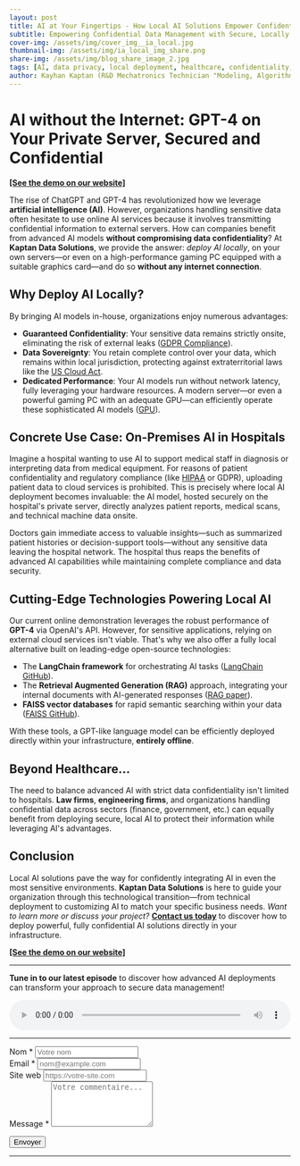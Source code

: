 ```yaml
---
layout: post
title: AI at Your Fingertips - How Local AI Solutions Empower Confidential Data Management
subtitle: Empowering Confidential Data Management with Secure, Locally Hosted AI Solutions
cover-img: /assets/img/cover_img__ia_local.jpg
thumbnail-img: /assets/img/ia_local_img_share.png
share-img: /assets/img/blog_share_image_2.jpg
tags: [AI, data privacy, local deployment, healthcare, confidentiality, machine learning, secure AI]
author: Kayhan Kaptan (R&D Mechatronics Technician "Modeling, Algorithms, Validation" TEAM - Expert in Medical Physics Quality Control)
---
```


# AI without the Internet: GPT-4 on Your Private Server, Secured and Confidential

**[[See the demo on our website]](https://kaptan-data.streamlit.app/private_gpt)**

The rise of ChatGPT and GPT-4 has revolutionized how we leverage **artificial intelligence (AI)**. However, organizations handling sensitive data often hesitate to use online AI services because it involves transmitting confidential information to external servers. How can companies benefit from advanced AI models **without compromising data confidentiality**? At **Kaptan Data Solutions**, we provide the answer: *deploy AI locally*, on your own servers—or even on a high-performance gaming PC equipped with a suitable graphics card—and do so **without any internet connection**.

## Why Deploy AI Locally?

By bringing AI models in-house, organizations enjoy numerous advantages:

- **Guaranteed Confidentiality**: Your sensitive data remains strictly onsite, eliminating the risk of external leaks ([GDPR Compliance](https://gdpr.eu/what-is-gdpr/)).
- **Data Sovereignty**: You retain complete control over your data, which remains within local jurisdiction, protecting against extraterritorial laws like the [US Cloud Act](https://www.justice.gov/dag/cloudact).
- **Dedicated Performance**: Your AI models run without network latency, fully leveraging your hardware resources. A modern server—or even a powerful gaming PC with an adequate GPU—can efficiently operate these sophisticated AI models ([GPU](https://en.wikipedia.org/wiki/Graphics_processing_unit)).

## Concrete Use Case: On-Premises AI in Hospitals

Imagine a hospital wanting to use AI to support medical staff in diagnosis or interpreting data from medical equipment. For reasons of patient confidentiality and regulatory compliance (like [HIPAA](https://en.wikipedia.org/wiki/Health_Insurance_Portability_and_Accountability_Act) or GDPR), uploading patient data to cloud services is prohibited. This is precisely where local AI deployment becomes invaluable: the AI model, hosted securely on the hospital's private server, directly analyzes patient reports, medical scans, and technical machine data onsite.

Doctors gain immediate access to valuable insights—such as summarized patient histories or decision-support tools—without any sensitive data leaving the hospital network. The hospital thus reaps the benefits of advanced AI capabilities while maintaining complete compliance and data security.

## Cutting-Edge Technologies Powering Local AI

Our current online demonstration leverages the robust performance of **GPT-4** via OpenAI's API. However, for sensitive applications, relying on external cloud services isn't viable. That's why we also offer a fully local alternative built on leading-edge open-source technologies:

- The **LangChain framework** for orchestrating AI tasks ([LangChain GitHub](https://github.com/langchain-ai/langchain)).
- The **Retrieval Augmented Generation (RAG)** approach, integrating your internal documents with AI-generated responses ([RAG paper](https://ai.meta.com/blog/retrieval-augmented-generation-streamlining-the-creation-of-intelligent-natural-language-processing-models/)).
- **FAISS vector databases** for rapid semantic searching within your data ([FAISS GitHub](https://github.com/facebookresearch/faiss)).

With these tools, a GPT-like language model can be efficiently deployed directly within your infrastructure, **entirely offline**.

## Beyond Healthcare...

The need to balance advanced AI with strict data confidentiality isn't limited to hospitals. **Law firms**, **engineering firms**, and organizations handling confidential data across sectors (finance, government, etc.) can equally benefit from deploying secure, local AI to protect their information while leveraging AI's advantages.

## Conclusion

Local AI solutions pave the way for confidently integrating AI in even the most sensitive environments. **Kaptan Data Solutions** is here to guide your organization through this technological transition—from technical deployment to customizing AI to match your specific business needs. *Want to learn more or discuss your project?* [**Contact us today**](mailto:kaptandatasolutions@gmail.com) to discover how to deploy powerful, fully confidential AI solutions directly in your infrastructure.

**[[See the demo on our website]](https://kaptan-data.streamlit.app/private_gpt)**

---

**Tune in to our latest episode** to discover how advanced AI deployments can transform your approach to secure data management!

<audio controls style="width: 100%; max-width: 600px;">
  <source src="/podcast_kds/corporag.wav" type="audio/wav">
  Your browser does not support the audio element.
</audio>

---
<!-- FORMULAIRE DE COMMENTAIRES -->
<form
  method="POST"
  action="https://staticman.net/v3/entry/github/<USERNAME>/<REPO>/<BRANCH>/comments"
  class="comment-form"
>
  <!-- Champ caché pour lier le commentaire à l’article (slug) -->
  <input type="hidden" name="options[slug]" value="{{ page.slug | default: page.url }}"/>

  <div class="form-group">
    <label for="name">Nom <span>*</span></label>
    <input type="text" name="name" id="name" placeholder="Votre nom" required>
  </div>

  <div class="form-group">
    <label for="email">Email <span>*</span></label>
    <input type="email" name="email" id="email" placeholder="nom@example.com" required>
  </div>

  <div class="form-group">
    <label for="url">Site web</label>
    <input type="url" name="url" id="url" placeholder="https://votre-site.com">
  </div>

  <div class="form-group">
    <label for="message">Message <span>*</span></label>
    <textarea name="message" id="message" placeholder="Votre commentaire..." rows="5" required></textarea>
  </div>

  <button type="submit" class="comment-submit">Envoyer</button>
</form>

---




